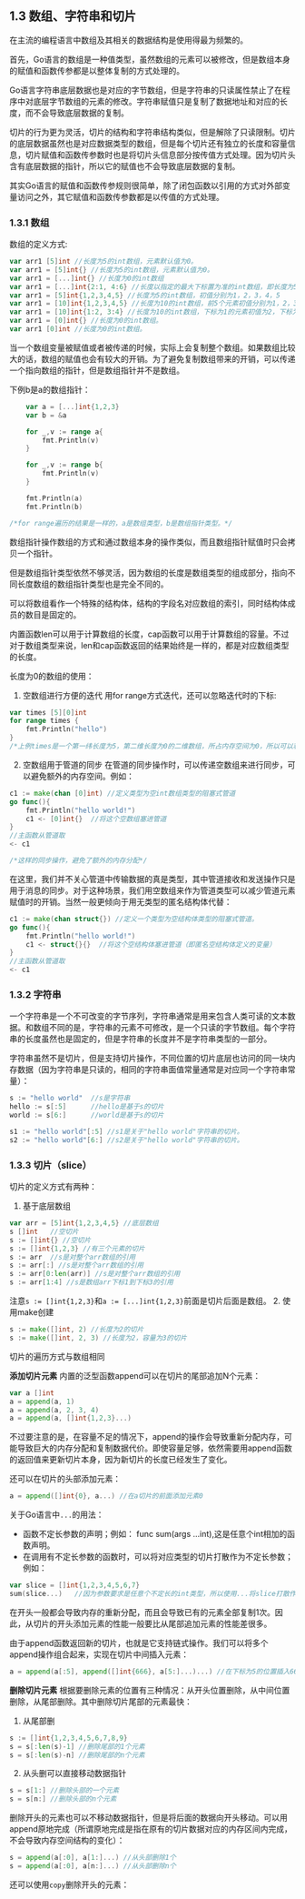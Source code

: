 ## 1.3 数组、字符串和切片
在主流的编程语言中数组及其相关的数据结构是使用得最为频繁的。

首先，Go语言的数组是一种值类型，虽然数组的元素可以被修改，但是数组本身的赋值和函数传参都是以整体复制的方式处理的。

Go语言字符串底层数据也是对应的字节数组，但是字符串的只读属性禁止了在程序中对底层字节数组的元素的修改。字符串赋值只是复制了数据地址和对应的长度，而不会导致底层数据的复制。

切片的行为更为灵活，切片的结构和字符串结构类似，但是解除了只读限制。切片的底层数据虽然也是对应数据类型的数组，但是每个切片还有独立的长度和容量信息，切片赋值和函数传参数时也是将切片头信息部分按传值方式处理。因为切片头含有底层数据的指针，所以它的赋值也不会导致底层数据的复制。

其实Go语言的赋值和函数传参规则很简单，除了闭包函数以引用的方式对外部变量访问之外，其它赋值和函数传参数都是以传值的方式处理。

### 1.3.1 数组
数组的定义方式:  
```go
var arr1 [5]int //长度为5的int数组，元素默认值为0。
var arr1 = [5]int{} //长度为5的int数组，元素默认值为0。
var arr1 = [...]int{} //长度为0的int数组
var arr1 = [...]int{2:1, 4:6} //长度以指定的最大下标置为准的int数组，即长度为5，且下标为2元素初值为1，下标为4元素初值为6，其余元素初值为0。
var arr1 = [5]int{1,2,3,4,5} //长度为5的int数组，初值分别为1，2，3，4，5
var arr1 = [10]int{1,2,3,4,5} //长度为10的int数组，前5个元素初值分别为1，2，3，4，5；其余元素为0
var arr1 = [10]int{1:2, 3:4} //长度为10的int数组，下标为1的元素初值为2，下标为3的元素初值为4；其余元素初值为0。
var arr1 = [0]int{} //长度为0的int数组。
var arr1 [0]int //长度为0的int数组。
```

当一个数组变量被赋值或者被传递的时候，实际上会复制整个数组。如果数组比较大的话，数组的赋值也会有较大的开销。为了避免复制数组带来的开销，可以传递一个指向数组的指针，但是数组指针并不是数组。

下例b是a的数组指针：  
```go
	var a = [...]int{1,2,3}
	var b = &a

	for _,v := range a{
		fmt.Println(v)
	}

	for _,v := range b{
		fmt.Println(v)
	}

	fmt.Println(a)
	fmt.Println(b)

/*for range遍历的结果是一样的，a是数组类型，b是数组指针类型。*/
```

数组指针操作数组的方式和通过数组本身的操作类似，而且数组指针赋值时只会拷贝一个指针。 

但是数组指针类型依然不够灵活，因为数组的长度是数组类型的组成部分，指向不同长度数组的数组指针类型也是完全不同的。

可以将数组看作一个特殊的结构体，结构的字段名对应数组的索引，同时结构体成员的数目是固定的。

内置函数len可以用于计算数组的长度，cap函数可以用于计算数组的容量。不过对于数组类型来说，len和cap函数返回的结果始终是一样的，都是对应数组类型的长度。

长度为0的数组的使用：
1. 空数组进行方便的迭代
用for range方式迭代，还可以忽略迭代时的下标:  
```go
var times [5][0]int 
for range times {
    fmt.Println("hello")
}
/*上例times是一个第一纬长度为5，第二维长度为0的二维数组，所占内存空间为0，所以可以利用failure数组和for range来进行方便的迭代。上例进行了5次迭代。*/
```

2. 空数组用于管道的同步
在管道的同步操作时，可以传递空数组来进行同步，可以避免额外的内存空间。例如：  
```go
c1 := make(chan [0]int) //定义类型为空int数组类型的阻塞式管道
go func(){
    fmt.Println("hello world!")
    c1 <- [0]int{}  //将这个空数组塞进管道
}
//主函数从管道取
<- c1

/*这样的同步操作，避免了额外的内存分配*/
```

在这里，我们并不关心管道中传输数据的真是类型，其中管道接收和发送操作只是用于消息的同步。对于这种场景，我们用空数组来作为管道类型可以减少管道元素赋值时的开销。当然一般更倾向于用无类型的匿名结构体代替：  
```go
c1 := make(chan struct{}) //定义一个类型为空结构体类型的阻塞式管道。
go func(){
    fmt.Println("hello world!")
    c1 <- struct{}{}  //将这个空结构体塞进管道（即匿名空结构体定义的变量）
}
//主函数从管道取
<- c1

```

### 1.3.2 字符串
一个字符串是一个不可改变的字节序列，字符串通常是用来包含人类可读的文本数据。和数组不同的是，字符串的元素不可修改，是一个只读的字节数组。每个字符串的长度虽然也是固定的，但是字符串的长度并不是字符串类型的一部分。

字符串虽然不是切片，但是支持切片操作，不同位置的切片底层也访问的同一块内存数据（因为字符串是只读的，相同的字符串面值常量通常是对应同一个字符串常量）：  
```go
s := "hello world"  //s是字符串
hello := s[:5]      //hello是基于s的切片
world := s[6:]      //world是基于s的切片

s1 := "hello world"[:5] //s1是关于"hello world"字符串的切片。
s2 := "hello world"[6:] //s2是关于"hello world"字符串的切片。
```

### 1.3.3 切片（slice）
切片的定义方式有两种：
1. 基于底层数组  
```go
var arr = [5]int{1,2,3,4,5} //底层数组
s []int   //空切片
s := []int{} //空切片
s := []int{1,2,3} //有三个元素的切片
s := arr  //s是对整个arr数组的引用
s := arr[:] //s是对整个arr数组的引用
s := arr[0:len(arr)] //s是对整个arr数组的引用
s := arr[1:4] //s是数组arr下标1到下标3的引用
```

注意`s := []int{1,2,3}`和`a := [...]int{1,2,3}`前面是切片后面是数组。
2. 使用make创建
```go
s := make([]int, 2) //长度为2的切片
s := make([]int, 2, 3) //长度为2，容量为3的切片

```

切片的遍历方式与数组相同

**添加切片元素**
内置的泛型函数append可以在切片的尾部追加N个元素：  
```go
var a []int
a = append(a, 1)
a = append(a, 2, 3, 4)
a = append(a, []int{1,2,3}...) 

```
不过要注意的是，在容量不足的情况下，append的操作会导致重新分配内存，可能导致巨大的内存分配和复制数据代价。即使容量足够，依然需要用append函数的返回值来更新切片本身，因为新切片的长度已经发生了变化。  

还可以在切片的头部添加元素：  
```go
a = append([]int{0}, a...) //在a切片的前面添加元素0
```

关于Go语言中`...`的用法：  
- 函数不定长参数的声明；例如： func sum(args ...int),这是任意个int相加的函数声明。  
- 在调用有不定长参数的函数时，可以将对应类型的切片打散作为不定长参数；例如：  
```go
var slice = []int{1,2,3,4,5,6,7}
sum(slice...)   //因为参数要求是任意个不定长的int类型，所以使用...将slice打散作为参数传递。
```

在开头一般都会导致内存的重新分配，而且会导致已有的元素全部复制1次。因此，从切片的开头添加元素的性能一般要比从尾部追加元素的性能差很多。

由于append函数返回新的切片，也就是它支持链式操作。我们可以将多个append操作组合起来，实现在切片中间插入元素：  
```go
a = append(a[:5], append([]int{666}, a[5:]...)...) //在下标为5的位置插入666
```

**删除切片元素**
根据要删除元素的位置有三种情况：从开头位置删除，从中间位置删除，从尾部删除。其中删除切片尾部的元素最快：  
1. 从尾部删
```go
s := []int{1,2,3,4,5,6,7,8,9}
s = s[:len(s)-1] //删除尾部的1个元素
s = s[:len(s)-n] //删除尾部的n个元素
```
2. 从头删可以直接移动数据指针
```go
s = s[1:] //删除头部的一个元素
s = s[n:] //删除头部的n个元素
```
删除开头的元素也可以不移动数据指针，但是将后面的数据向开头移动。可以用append原地完成（所谓原地完成是指在原有的切片数据对应的内存区间内完成，不会导致内存空间结构的变化）：  
```go
s = append(a[:0], a[1:]...) //从头部删除1个
s = append(a[:0], a[n:]...) //从头部删除n个
```  
还可以使用`copy`删除开头的元素：  
```go

```
